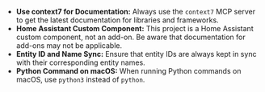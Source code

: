 *   **Use context7 for Documentation:** Always use the `context7` MCP server to get the latest documentation for libraries and frameworks.
*   **Home Assistant Custom Component:** This project is a Home Assistant custom component, not an add-on. Be aware that documentation for add-ons may not be applicable.
*   **Entity ID and Name Sync:** Ensure that entity IDs are always kept in sync with their corresponding entity names.
*   **Python Command on macOS:** When running Python commands on macOS, use `python3` instead of `python`.

